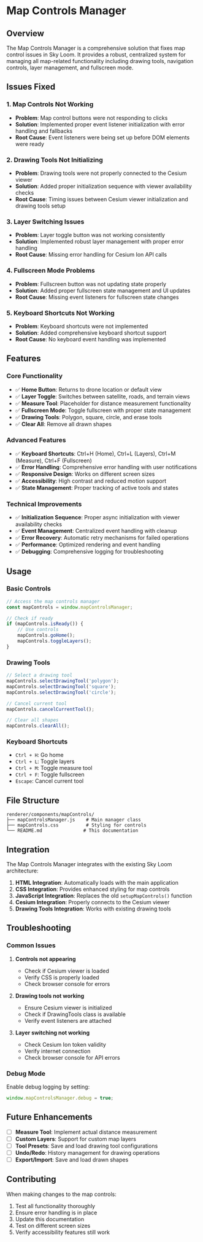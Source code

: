 # Map Controls Manager

## Overview
The Map Controls Manager is a comprehensive solution that fixes map control issues in Sky Loom. It provides a robust, centralized system for managing all map-related functionality including drawing tools, navigation controls, layer management, and fullscreen mode.

## Issues Fixed

### 1. **Map Controls Not Working**
- **Problem**: Map control buttons were not responding to clicks
- **Solution**: Implemented proper event listener initialization with error handling and fallbacks
- **Root Cause**: Event listeners were being set up before DOM elements were ready

### 2. **Drawing Tools Not Initializing**
- **Problem**: Drawing tools were not properly connected to the Cesium viewer
- **Solution**: Added proper initialization sequence with viewer availability checks
- **Root Cause**: Timing issues between Cesium viewer initialization and drawing tools setup

### 3. **Layer Switching Issues**
- **Problem**: Layer toggle button was not working consistently
- **Solution**: Implemented robust layer management with proper error handling
- **Root Cause**: Missing error handling for Cesium Ion API calls

### 4. **Fullscreen Mode Problems**
- **Problem**: Fullscreen button was not updating state properly
- **Solution**: Added proper fullscreen state management and UI updates
- **Root Cause**: Missing event listeners for fullscreen state changes

### 5. **Keyboard Shortcuts Not Working**
- **Problem**: Keyboard shortcuts were not implemented
- **Solution**: Added comprehensive keyboard shortcut support
- **Root Cause**: No keyboard event handling was implemented

## Features

### Core Functionality
- ✅ **Home Button**: Returns to drone location or default view
- ✅ **Layer Toggle**: Switches between satellite, roads, and terrain views
- ✅ **Measure Tool**: Placeholder for distance measurement functionality
- ✅ **Fullscreen Mode**: Toggle fullscreen with proper state management
- ✅ **Drawing Tools**: Polygon, square, circle, and erase tools
- ✅ **Clear All**: Remove all drawn shapes

### Advanced Features
- ✅ **Keyboard Shortcuts**: Ctrl+H (Home), Ctrl+L (Layers), Ctrl+M (Measure), Ctrl+F (Fullscreen)
- ✅ **Error Handling**: Comprehensive error handling with user notifications
- ✅ **Responsive Design**: Works on different screen sizes
- ✅ **Accessibility**: High contrast and reduced motion support
- ✅ **State Management**: Proper tracking of active tools and states

### Technical Improvements
- ✅ **Initialization Sequence**: Proper async initialization with viewer availability checks
- ✅ **Event Management**: Centralized event handling with cleanup
- ✅ **Error Recovery**: Automatic retry mechanisms for failed operations
- ✅ **Performance**: Optimized rendering and event handling
- ✅ **Debugging**: Comprehensive logging for troubleshooting

## Usage

### Basic Controls
```javascript
// Access the map controls manager
const mapControls = window.mapControlsManager;

// Check if ready
if (mapControls.isReady()) {
    // Use controls
    mapControls.goHome();
    mapControls.toggleLayers();
}
```

### Drawing Tools
```javascript
// Select a drawing tool
mapControls.selectDrawingTool('polygon');
mapControls.selectDrawingTool('square');
mapControls.selectDrawingTool('circle');

// Cancel current tool
mapControls.cancelCurrentTool();

// Clear all shapes
mapControls.clearAll();
```

### Keyboard Shortcuts
- `Ctrl + H`: Go home
- `Ctrl + L`: Toggle layers
- `Ctrl + M`: Toggle measure tool
- `Ctrl + F`: Toggle fullscreen
- `Escape`: Cancel current tool

## File Structure

```
renderer/components/mapControls/
├── mapControlsManager.js    # Main manager class
├── mapControls.css          # Styling for controls
└── README.md               # This documentation
```

## Integration

The Map Controls Manager integrates with the existing Sky Loom architecture:

1. **HTML Integration**: Automatically loads with the main application
2. **CSS Integration**: Provides enhanced styling for map controls
3. **JavaScript Integration**: Replaces the old `setupMapControls()` function
4. **Cesium Integration**: Properly connects to the Cesium viewer
5. **Drawing Tools Integration**: Works with existing drawing tools

## Troubleshooting

### Common Issues

1. **Controls not appearing**
   - Check if Cesium viewer is loaded
   - Verify CSS is properly loaded
   - Check browser console for errors

2. **Drawing tools not working**
   - Ensure Cesium viewer is initialized
   - Check if DrawingTools class is available
   - Verify event listeners are attached

3. **Layer switching not working**
   - Check Cesium Ion token validity
   - Verify internet connection
   - Check browser console for API errors

### Debug Mode

Enable debug logging by setting:
```javascript
window.mapControlsManager.debug = true;
```

## Future Enhancements

- [ ] **Measure Tool**: Implement actual distance measurement
- [ ] **Custom Layers**: Support for custom map layers
- [ ] **Tool Presets**: Save and load drawing tool configurations
- [ ] **Undo/Redo**: History management for drawing operations
- [ ] **Export/Import**: Save and load drawn shapes

## Contributing

When making changes to the map controls:

1. Test all functionality thoroughly
2. Ensure error handling is in place
3. Update this documentation
4. Test on different screen sizes
5. Verify accessibility features still work 